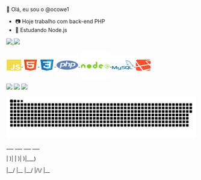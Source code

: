 👋 Olá, eu sou o @ocowe1

- 📷 Hoje trabalho com back-end PHP
- 🌱 Estudando Node.js 

 <div>
  <a href="https://github.com/ocowe1">
  <img height="180em" src="https://github-readme-stats.vercel.app/api?username=ocowe1&show_icons=true&theme=dark&include_all_commits=true&count_private=true"/>
  <img height="180em" src="https://github-readme-stats.vercel.app/api/top-langs/?username=ocowe1&layout=compact&langs_count=7&theme=dark"/>
</div>

<div style="display: inline_block"><br>
  <img align="center" alt="ocowe-Js" height="30" width="40" src="https://raw.githubusercontent.com/devicons/devicon/master/icons/javascript/javascript-plain.svg">
  <img align="center" alt="ocowe-HTML" height="30" width="40" src="https://raw.githubusercontent.com/devicons/devicon/master/icons/html5/html5-original.svg">
  <img align="center" alt="ocowe-CSS" height="30" width="40" src="https://raw.githubusercontent.com/devicons/devicon/master/icons/css3/css3-original.svg">
  <img align="center" alt="ocowe-php" height="50" width="60" src="https://raw.githubusercontent.com/devicons/devicon/00f02ef57fb7601fd1ddcc2fe6fe670fef3ae3e4/icons/php/php-plain.svg">
  <img align="center" alt="ocowe-node" height="70" width="80" src="https://raw.githubusercontent.com/devicons/devicon/00f02ef57fb7601fd1ddcc2fe6fe670fef3ae3e4/icons/nodejs/nodejs-plain-wordmark.svg">
  <img align="center" alt="ocowe-mysql" height="50" width="60" src="https://raw.githubusercontent.com/devicons/devicon/00f02ef57fb7601fd1ddcc2fe6fe670fef3ae3e4/icons/mysql/mysql-plain-wordmark.svg">
   <img align="center" alt="ocowe-laravel" height="30" width="40" src="https://raw.githubusercontent.com/devicons/devicon/00f02ef57fb7601fd1ddcc2fe6fe670fef3ae3e4/icons/laravel/laravel-plain.svg">
 
 
</div>

<div> 

  <a href="https://instagram.com/ocowe_" target="_blank"><img src="https://img.shields.io/badge/-Instagram-%23E4405F?style=for-the-badge&logo=instagram&logoColor=white" target="_blank"></a>
  <a href = "mailto:viniciusath@hotmail.com"><img src="https://img.shields.io/badge/-Gmail-%23333?style=for-the-badge&logo=gmail&logoColor=white" target="_blank"></a>
  <a href="https://www.linkedin.com/in/viniciuscostasantos" target="_blank"><img src="https://img.shields.io/badge/-LinkedIn-%230077B5?style=for-the-badge&logo=linkedin&logoColor=white" target="_blank"></a> 
 
  ![Snake animation](https://github.com/ocowe1/ocowe1/blob/output/github-contribution-grid-snake.svg)
 
</div>

<p> ___  ___  ___       ___ </p>
 
<p>|   )|    |   )|   )|___) </p>
 
<p>|__/ |__  |__/ |/\/ |__</p>  
